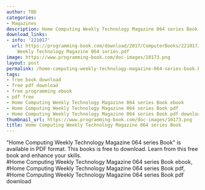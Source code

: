 ```yaml
---
author: TBD
categories:
- Magazines
description: Home Computing Weekly Technology Magazine 064 series Book
download_links:
- info: '221017'
  url: https://programming-book.com/download/2017/ComputerBooks/221017/Home Computing
    Weekly Technology Magazine 064 series.pdf
image: https://www.programming-book.com/doc-images/10173.png
layout: post
permalink: /home-computing-weekly-technology-magazine-064-series-book.html
tags:
- free book download
- free pdf download
- free programming ebook
- pdf free
- Home Computing Weekly Technology Magazine 064 series Book ebook
- Home Computing Weekly Technology Magazine 064 series Book pdf
- Home Computing Weekly Technology Magazine 064 series Book pdf download
thumbnail_url: https://www.programming-book.com/doc-images/10173.png
title: Home Computing Weekly Technology Magazine 064 series Book
---
```


 
<div class="item-desc text-justify">
  "Home Computing Weekly Technology Magazine 064 series Book" is available in PDF format. This books is free to download. Learn from this free book and enhance your skills.
  <br>
  #Home Computing Weekly Technology Magazine 064 series Book ebook, #Home Computing Weekly Technology Magazine 064 series Book pdf, #Home Computing Weekly Technology Magazine 064 series Book pdf download
</div>